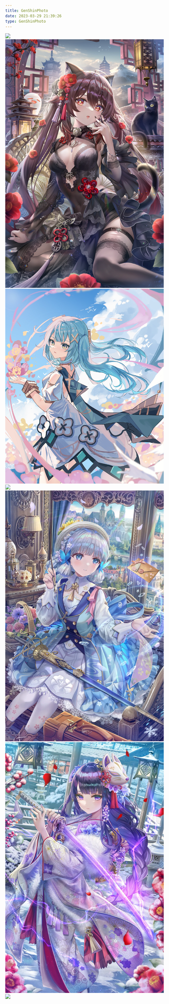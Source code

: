 ```yaml
---
title: GenShinPhoto
date: 2023-03-29 21:39:26
type: GenShinPhoto
---
```


![](GenShinimage\IMG_1995.PNG)![](GenShinimage\IMG_2024(20230214-161837).JPG)
![](GenShinimage\IMG_2033(20230311-011645).JPG)
![](GenShinimage\IMG_2098.PNG)
![](GenShinimage\IMG_2134(20230226-233550).JPG)
![](GenShinimage\IMG_2135(20230226-233550).JPG)
![](GenShinimage\IMG_2136(20230226-233550).JPG)


